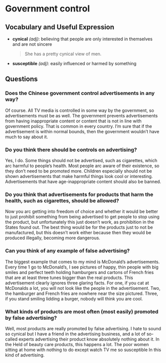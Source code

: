 # Government control
## Vocabulary and Useful Expression
* **cynical** *(adj)*: believing that people are only interested in themselves and are not sincere
  > She has a pretty cynical view of men.
* **susceptible** *(adj)*: easily influenced or harmed by something
## Questions
### Does the Chinese government control advertisements in any way? 
Of course. All TV media is controlled in some way by the government, so advertisements must be as well. The government prevents advertisements from having inappropriate content or content that is not in line with government policy. That is common in every country. I’m sure that if the advertisement is within normal bounds, then the government wouldn’t have much to say about it.
### Do you think there should be controls on advertising? 
Yes, I do. Some things should not be advertised, such as cigarettes, which arc harmful to people’s health. Most people arc aware of their existence, so they don’t need to be promoted more. Children especially should not be shown advertisements that make harmful things look cool or interesting. Advertisements that have age-inappropriate content should also be banned.
### Do you think that advertisements for products that harm the health, such as cigarettes, should be allowed? 
Now you arc getting into freedom of choice and whether it would be better to just prohibit something from being advertised to get people to stop using the product, but unfortunately this just doesn’t work, as prohibition in the States found out. The best thing would be for the products just to not be manufactured, but this doesn’t work either because then they would be produced illegally, becoming more dangerous.
### Can you think of any example of false advertising? 
The biggest example that comes to my mind is McDonald’s advertisements. Every time 1 go to McDonald’s, I see pictures of happy, thin people with big smiles and perfect teeth holding hamburgers and cartons of French fries that are at least three tunes bigger than the real products. This advertisement clearly ignores three glaring facts. For one, if you cat at McDonalds a lot, you will not look like the people in the advertisement. Two, the hamburger and French fries are nowhere near the size pictured. Three, if you stand smiling lidding a burger, nobody will think you are cool.
### What kinds of products are most often (most easily) promoted by false advertising? 
Well, most products are really promoted by false advertising. I hate to sound so cynical but I have a friend in the advertising business, and a lot of so-called experts advertising their product know absolutely nothing about it. In the Held of beauty care products, this happens a lot. The poor women sitting at home with nothing to do except watch TV me so susceptible In this kind of advertising.
